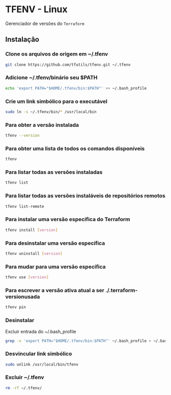 # TFENV - Linux

Gerenciador de versões do `Terraform`

## Instalação

### Clone os arquivos de origem em ~/.tfenv

```bash
git clone https://github.com/tfutils/tfenv.git ~/.tfenv
```

###  Adicione ~/.tfenv/binário seu $PATH

```bash
echo 'export PATH="$HOME/.tfenv/bin:$PATH"' >> ~/.bash_profile
```

### Crie um link simbólico para o executável

```bash
sudo ln -s ~/.tfenv/bin/* /usr/local/bin
```

### Para obter a versão instalada

```bash
tfenv --version
```

### Para obter uma lista de todos os comandos disponíveis

```bash
tfenv
```

### Para listar todas as versões instaladas

```bash
tfenv list
```

### Para listar todas as versões instaláveis ​​de repositórios remotos

```bash
tfenv list-remote
```

### Para instalar uma versão específica do Terraform

```bash
tfenv install [version]
```

### Para desinstalar uma versão específica

```bash
tfenv uninstall [version]
```

### Para mudar para uma versão específica

```bash
tfenv use [version]
```

### Para escrever a versão ativa atual a ser ./.terraform-versionusada

```bash
tfenv pin
```

### Desinstalar
Excluir entrada do ~/.bash_profile

```bash
grep -v 'export PATH="$HOME/.tfenv/bin:$PATH"' ~/.bash_profile > ~/.bash_profile_tmp && mv ~/.bash_profile_tmp ~/.bash_profile
```

### Desvincular link simbólico

```bash
sudo unlink /usr/local/bin/tfenv
```

### Excluir ~/.tfenv

```bash
rm -rf ~/.tfenv/
```
